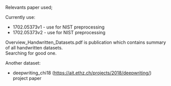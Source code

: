 Relevants paper used;

Currently use:
- 1702.05373v1  - use for NIST preprocessing
- 1702.05373v2  - use for NIST preprocessing

Overview_Handwritten_Datasets.pdf is publication which contains summary of all handwritten datasets. <br>
Searching for good one.

Another dataset:
 - deepwriting_chi18
 (https://ait.ethz.ch/projects/2018/deepwriting/) project paper
